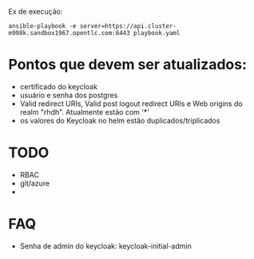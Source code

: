 Ex de execução: 

```ansible-playbook -e server=https://api.cluster-m998k.sandbox1967.opentlc.com:6443 playbook.yaml```

# Pontos que devem ser atualizados:
- certificado do keycloak
- usuário e senha dos postgres
- Valid redirect URIs, Valid post logout redirect URIs e Web origins do realm "rhdh". Atualmente estão com '*'
- os valores do Keycloak no helm estão duplicados/triplicados
  
# TODO
- RBAC
- git/azure
- 

# FAQ
- Senha de admin do keycloak: keycloak-initial-admin